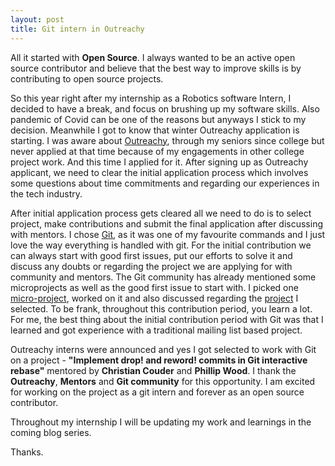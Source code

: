 ```yaml
---
layout: post
title: Git intern in Outreachy
---
```


All it started with **Open Source**. I always wanted to be an active open source contributor and believe that the best way to improve skills is by contributing to open source projects. 

So this year right after my internship as a Robotics software Intern, I decided to have a break, and focus on brushing up my software skills. Also pandemic of Covid can be one of the reasons but anyways I stick to my decision. Meanwhile I got to know that  winter Outreachy application is starting. I was aware about [Outreachy](https://www.outreachy.org/), through my seniors since college but never applied at that time because of my engagements in other college project work. And this time I applied for it. After signing up as Outreachy applicant, we need to clear the initial application process which involves some questions about  time commitments and regarding our experiences in the tech industry.

After initial application process gets cleared all we need to do is to select project, make contributions and submit the final application after discussing with mentors. I chose [Git](https://git-scm.com/), as it was one of my favourite commands and I just love the way everything is handled with git. For the initial contribution we can always start with good first issues, put our efforts to solve it and discuss any doubts or regarding the project we are applying for with community and mentors. The Git community has already mentioned some microprojects as well as the good first issue to start with. I picked one [micro-project](https://lore.kernel.org/git/20201015175709.20121-1-charvi077@gmail.com/), worked on it and also discussed regarding the [project](https://lore.kernel.org/git/CAPSFM5e9tXx_LuwNK+e1wOjaHb6kiTCEt3WeL851KAbTPNsEow@mail.gmail.com/) I selected. To be frank, throughout this contribution period, you learn a lot. For me, the best thing about the initial contribution period with Git was that I learned and got experience with a traditional mailing list based project.

Outreachy interns were announced  and yes I got selected to work with Git  on a project - **"Implement drop! and reword! commits in Git interactive rebase"** mentored by **Christian Couder** and **Phillip Wood**. I thank the **Outreachy**, **Mentors** and **Git community** for this opportunity. I am excited for working on the project as a git intern and forever as an open source contributor. 

Throughout my internship I will be updating my work and learnings in the coming blog series.

Thanks.



